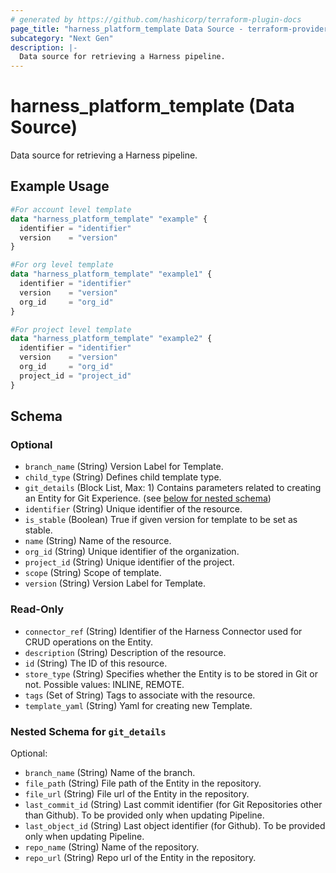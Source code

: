 ```yaml
---
# generated by https://github.com/hashicorp/terraform-plugin-docs
page_title: "harness_platform_template Data Source - terraform-provider-harness"
subcategory: "Next Gen"
description: |-
  Data source for retrieving a Harness pipeline.
---
```


# harness_platform_template (Data Source)

Data source for retrieving a Harness pipeline.

## Example Usage

```terraform
#For account level template
data "harness_platform_template" "example" {
  identifier = "identifier"
  version    = "version"
}

#For org level template
data "harness_platform_template" "example1" {
  identifier = "identifier"
  version    = "version"
  org_id     = "org_id"
}

#For project level template
data "harness_platform_template" "example2" {
  identifier = "identifier"
  version    = "version"
  org_id     = "org_id"
  project_id = "project_id"
}
```

<!-- schema generated by tfplugindocs -->
## Schema

### Optional

- `branch_name` (String) Version Label for Template.
- `child_type` (String) Defines child template type.
- `git_details` (Block List, Max: 1) Contains parameters related to creating an Entity for Git Experience. (see [below for nested schema](#nestedblock--git_details))
- `identifier` (String) Unique identifier of the resource.
- `is_stable` (Boolean) True if given version for template to be set as stable.
- `name` (String) Name of the resource.
- `org_id` (String) Unique identifier of the organization.
- `project_id` (String) Unique identifier of the project.
- `scope` (String) Scope of template.
- `version` (String) Version Label for Template.

### Read-Only

- `connector_ref` (String) Identifier of the Harness Connector used for CRUD operations on the Entity.
- `description` (String) Description of the resource.
- `id` (String) The ID of this resource.
- `store_type` (String) Specifies whether the Entity is to be stored in Git or not. Possible values: INLINE, REMOTE.
- `tags` (Set of String) Tags to associate with the resource.
- `template_yaml` (String) Yaml for creating new Template.

<a id="nestedblock--git_details"></a>
### Nested Schema for `git_details`

Optional:

- `branch_name` (String) Name of the branch.
- `file_path` (String) File path of the Entity in the repository.
- `file_url` (String) File url of the Entity in the repository.
- `last_commit_id` (String) Last commit identifier (for Git Repositories other than Github). To be provided only when updating Pipeline.
- `last_object_id` (String) Last object identifier (for Github). To be provided only when updating Pipeline.
- `repo_name` (String) Name of the repository.
- `repo_url` (String) Repo url of the Entity in the repository.


